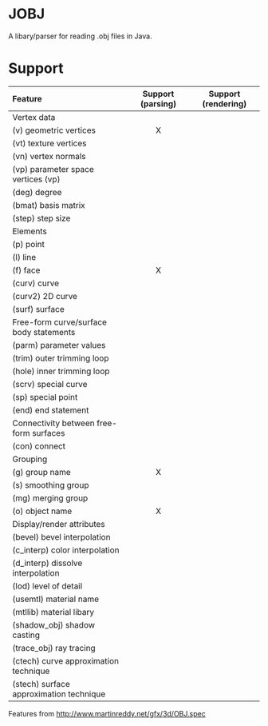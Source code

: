 # JOBJ
A libary/parser for reading .obj files in Java.


# Support
| Feature | Support (parsing) | Support (rendering)
| :------ | :-----: | :-----: |
| Vertex data |
| (v) geometric vertices |  X | |
| (vt) texture vertices | | |
| (vn) vertex normals | | |
| (vp) parameter space vertices (vp) |||
| (deg) degree |||
| (bmat) basis matrix |||
| (step) step size |||
| Elements |
| (p) point |||
| (l) line |||
| (f) face | X ||
| (curv) curve |||
| (curv2) 2D curve |||
| (surf) surface |||
| Free-form curve/surface body statements |
| (parm) parameter values |||
| (trim) outer trimming loop |||
| (hole) inner trimming loop |||
| (scrv) special curve |||
| (sp) special point |||
| (end) end statement |||
| Connectivity between free-form surfaces |
| (con) connect |||
| Grouping |
| (g) group name | X ||
| (s) smoothing group |||
| (mg) merging group |||
| (o) object name | X ||
| Display/render attributes |
| (bevel) bevel interpolation |||
| (c_interp) color interpolation |||
| (d_interp) dissolve interpolation |||
| (lod) level of detail |||
| (usemtl) material name |||
| (mtllib) material libary |||
| (shadow_obj) shadow casting |||
| (trace_obj) ray tracing |||
| (ctech) curve approximation technique |||
| (stech) surface approximation technique |||

Features from http://www.martinreddy.net/gfx/3d/OBJ.spec
